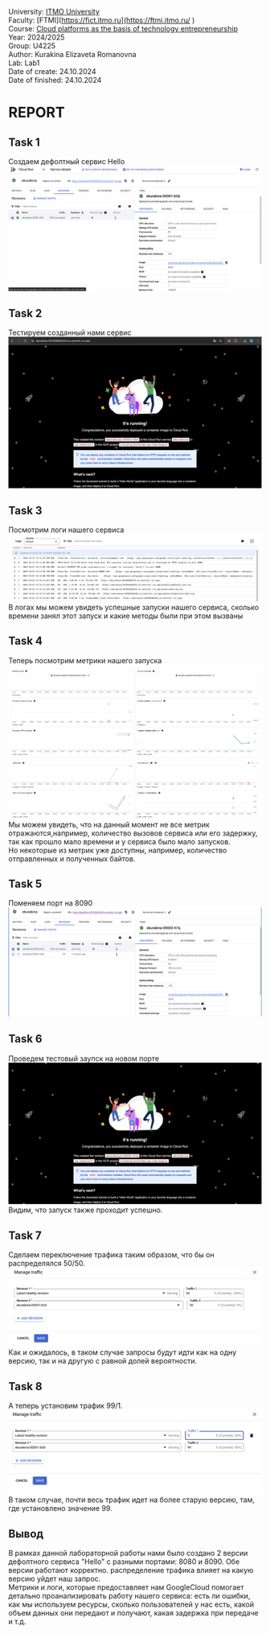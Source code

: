 University: [ITMO University](https://itmo.ru/ru/)  
Faculty: [FTMI](https://fict.itmo.ru](https://ftmi.itmo.ru/ )  
Course: [Cloud platforms as the basis of technology entrepreneurship](https://itmo-ict-faculty.github.io/cloud-platforms-as-the-basis-of-technology-entrepreneurship/)   
Year: 2024/2025  
Group: U4225  
Author: Kurakina Elizaveta Romanovna  
Lab: Lab1  
Date of create: 24.10.2024  
Date of finished: 24.10.2024  

# REPORT  
## Task 1  
Создаем дефолтный сервис Hello  
![](/lab2/screenhots/image1)  
## Task 2  
Тестируем созданный нами сервис
![](/lab2/screenhots/image2)  
## Task 3  
Посмотрим логи нашего сервиса
![](/lab2/screenhots/image3)  
В логах мы можем увидеть успешные запуски нашего сервиса, сколько времени занял этот запуск и какие методы были при этом вызваны
## Task 4  
Теперь посмотрим метрики нашего запуска   
![](/lab2/screenhots/image4)  
![](/lab2/screenhots/image42)  
Мы можем увидеть, что на данный момент не все метрик отражаются,например, количество вызовов сервиса или его задержку, так как прошло мало времени и у сервиса было мало запусков.  
Но некоторые из метрик уже доступны, например, количество отправленных и полученных байтов.
## Task 5  
Поменяем порт на 8090  
![](/lab2/screenhots/image5)    
## Task 6  
Проведем тестовый заупск на новом порте  
![](/lab2/screenhots/image6)  
Видим, что запуск также проходит успешно.  
## Task 7  
Сделаем переключение трафика таким образом, что бы он распределялся 50/50.  
![](/lab2/screenhots/image7)   
Как и ожидалось, в таком случае запросы будут идти как на одну версию, так и на другую с равной долей вероятности.
## Task 8  
А теперь установим трафик 99/1.  
![](/lab2/screenhots/image8)   
В таком случае, почти весь трафик идет на более старую версию, там, где установлено значение 99.  
## Вывод
В рамках данной лабораторной работы нами было создано 2 версии дефолтного сервиса "Hello" с разными портами: 8080 и 8090. Обе версии работают корректно. распределение трафика влияет на какую версию уйдет наш запрос.  
Метрики и логи, которые предоставляет нам GoogleCloud помогает детально проанализировать работу нашего сервиса: есть ли ошибки, как мы используем ресурсы, сколько пользователей у нас есть, какой объем данных они передают и получают, какая задержка при передаче и т.д.  
